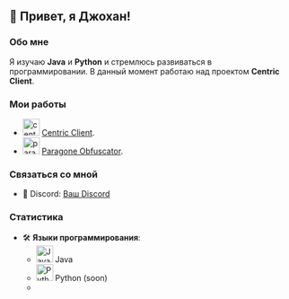 ## 👋 Привет, я Джохан!

### Обо мне
Я изучаю **Java** и **Python** и стремлюсь развиваться в программировании. В данный момент работаю над проектом **Centric Client**.

### Мои работы
- <img src="https://i.imgur.com/0jsHcqo.png" alt="centric" width="30" height="30"> [Centric Client](https://discord.gg/JHYHqMUsYT).
- <img src="https://i.imgur.com/u09JWOi.png" alt="paragone" width="30" height="30"> [Paragone Obfuscator](https://discord.gg/JujjcWg9).

### Связаться со мной
- 💬 Discord: [Ваш Discord](https://discord.com/users/645149664911425557)

### Статистика
- 🛠️ **Языки программирования**: 
  - <img src="https://cdn.coursehunter.net/category/java.png" alt="Java" width="30" height="30"> Java
  - <img src="https://beecoder.org/media/logo/python_beecoder.org.png" alt="Python (soon)" width="30" height="30"> Python (soon)
  - 
